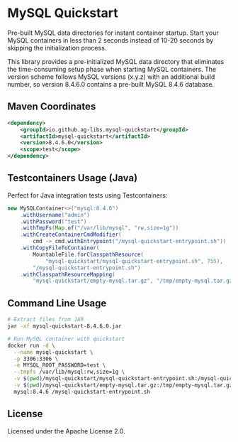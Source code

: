 # MySQL Quickstart

Pre-built MySQL data directories for instant container startup. Start your MySQL containers in less than 2 seconds instead of 10-20 seconds by skipping the initialization process.

This library provides a pre-initialized MySQL data directory that eliminates the time-consuming setup phase when starting MySQL containers. The version scheme follows MySQL versions (x.y.z) with an additional build number, so version 8.4.6.0 contains a pre-built MySQL 8.4.6 database.

## Maven Coordinates

```xml
<dependency>
    <groupId>io.github.ag-libs.mysql-quickstart</groupId>
    <artifactId>mysql-quickstart</artifactId>
    <version>8.4.6.0</version>
    <scope>test</scope>
</dependency>
```

## Testcontainers Usage (Java)

Perfect for Java integration tests using Testcontainers:

```java
new MySQLContainer<>("mysql:8.4.6")
    .withUsername("admin")
    .withPassword("test")
    .withTmpFs(Map.of("/var/lib/mysql", "rw,size=1g"))
    .withCreateContainerCmdModifier(
        cmd -> cmd.withEntrypoint("/mysql-quickstart-entrypoint.sh"))
    .withCopyFileToContainer(
        MountableFile.forClasspathResource(
            "mysql-quickstart/mysql-quickstart-entrypoint.sh", 755),
        "/mysql-quickstart-entrypoint.sh")
    .withClasspathResourceMapping(
        "mysql-quickstart/empty-mysql.tar.gz", "/tmp/empty-mysql.tar.gz", BindMode.READ_ONLY);
```

## Command Line Usage

```bash
# Extract files from JAR
jar -xf mysql-quickstart-8.4.6.0.jar

# Run MySQL container with quickstart
docker run -d \
  --name mysql-quickstart \
  -p 3306:3306 \
  -e MYSQL_ROOT_PASSWORD=test \
  --tmpfs /var/lib/mysql:rw,size=1g \
  -v $(pwd)/mysql-quickstart/mysql-quickstart-entrypoint.sh:/mysql-quickstart-entrypoint.sh:ro \
  -v $(pwd)/mysql-quickstart/empty-mysql.tar.gz:/tmp/empty-mysql.tar.gz:ro \
  mysql:8.4.6 /mysql-quickstart-entrypoint.sh
```

## License

Licensed under the Apache License 2.0.
